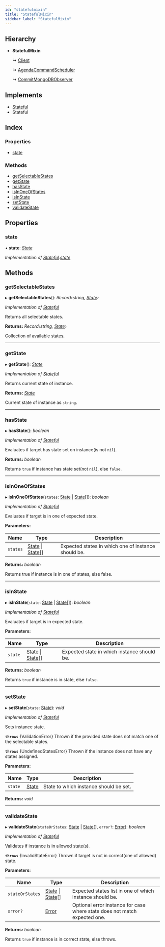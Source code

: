 ```yaml
---
id: "statefulmixin"
title: "StatefulMixin"
sidebar_label: "StatefulMixin"
---
```


## Hierarchy

* **StatefulMixin**

  ↳ [Client](client.md)

  ↳ [AgendaCommandScheduler](agendacommandscheduler.md)

  ↳ [CommitMongoDBObserver](commitmongodbobserver.md)

## Implements

* [Stateful](../interfaces/types.stateful.md)
* Stateful

## Index

### Properties

* [state](statefulmixin.md#state)

### Methods

* [getSelectableStates](statefulmixin.md#getselectablestates)
* [getState](statefulmixin.md#getstate)
* [hasState](statefulmixin.md#hasstate)
* [isInOneOfStates](statefulmixin.md#isinoneofstates)
* [isInState](statefulmixin.md#isinstate)
* [setState](statefulmixin.md#setstate)
* [validateState](statefulmixin.md#validatestate)

## Properties

###  state

• **state**: *[State](../modules/types.md#state)*

*Implementation of [Stateful](../interfaces/types.stateful.md).[state](../interfaces/types.stateful.md#state)*

## Methods

###  getSelectableStates

▸ **getSelectableStates**(): *Record‹string, [State](../modules/types.md#state)›*

*Implementation of [Stateful](../interfaces/types.stateful.md)*

Returns all selectable states.

**Returns:** *Record‹string, [State](../modules/types.md#state)›*

Collection of available states.

___

###  getState

▸ **getState**(): *[State](../modules/types.md#state)*

*Implementation of [Stateful](../interfaces/types.stateful.md)*

Returns current state of instance.

**Returns:** *[State](../modules/types.md#state)*

Current state of instance as `string`.

___

###  hasState

▸ **hasState**(): *boolean*

*Implementation of [Stateful](../interfaces/types.stateful.md)*

Evaluates if target has state set on instance(is not `nil`).

**Returns:** *boolean*

Returns `true` if instance has state set(not `nil`), else `false`.

___

###  isInOneOfStates

▸ **isInOneOfStates**(`states`: [State](../modules/types.md#state) | [State](../modules/types.md#state)[]): *boolean*

*Implementation of [Stateful](../interfaces/types.stateful.md)*

Evaluates if target is in one of expected state.

**Parameters:**

Name | Type | Description |
------ | ------ | ------ |
`states` | [State](../modules/types.md#state) &#124; [State](../modules/types.md#state)[] | Expected states in which one of instance should be. |

**Returns:** *boolean*

Returns true if instance is in one of states, else false.

___

###  isInState

▸ **isInState**(`state`: [State](../modules/types.md#state) | [State](../modules/types.md#state)[]): *boolean*

*Implementation of [Stateful](../interfaces/types.stateful.md)*

Evaluates if target is in expected state.

**Parameters:**

Name | Type | Description |
------ | ------ | ------ |
`state` | [State](../modules/types.md#state) &#124; [State](../modules/types.md#state)[] | Expected state in which instance should be. |

**Returns:** *boolean*

Returns `true` if instance is in state, else `false`.

___

###  setState

▸ **setState**(`state`: [State](../modules/types.md#state)): *void*

*Implementation of [Stateful](../interfaces/types.stateful.md)*

Sets instance state.

**`throws`** {ValidationError}
Thrown if the provided state does not match one of the selectable states.

**`throws`** {UndefinedStatesError}
Thrown if the instance does not have any states assigned.

**Parameters:**

Name | Type | Description |
------ | ------ | ------ |
`state` | [State](../modules/types.md#state) | State to which instance should be set. |

**Returns:** *void*

___

###  validateState

▸ **validateState**(`stateOrStates`: [State](../modules/types.md#state) | [State](../modules/types.md#state)[], `error?`: [Error](extendableerror.md#static-error)): *boolean*

*Implementation of [Stateful](../interfaces/types.stateful.md)*

Validates if instance is in allowed state(s).

**`throws`** {InvalidStateError}
Thrown if target is not in correct(one of allowed) state.

**Parameters:**

Name | Type | Description |
------ | ------ | ------ |
`stateOrStates` | [State](../modules/types.md#state) &#124; [State](../modules/types.md#state)[] | Expected states list in one of which instance should be. |
`error?` | [Error](extendableerror.md#static-error) | Optional error instance for case where state does not match expected one. |

**Returns:** *boolean*

Returns `true` if instance is in correct state, else throws.
